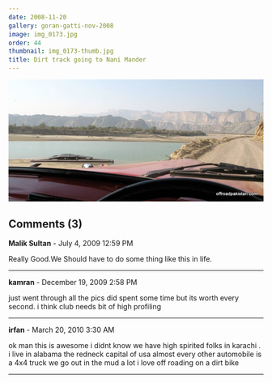 ```yaml
---
date: 2008-11-20
gallery: goran-gatti-nov-2008
image: img_0173.jpg
order: 44
thumbnail: img_0173-thumb.jpg
title: Dirt track going to Nani Mander
---
```


![Dirt track going to Nani Mander](./img_0173.jpg)

<div id="comments">

## Comments (3)

**Malik Sultan** - July  4, 2009 12:59 PM

Really Good.We Should have to do some thing like this in life.

---

**kamran** - December 19, 2009  2:58 PM

just went through all the pics did spent some time but its worth every second. i think club needs bit of high profiling

---

**irfan** - March 20, 2010  3:30 AM

ok man this is awesome i didnt know we have high spirited folks in karachi . i live in alabama the redneck capital of usa almost every other automobile is a 4x4 truck we go out in the mud a lot i love off roading on a dirt bike

---

</div>
